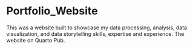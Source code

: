# Portfolio_Website

This was a website built to showcase my data processing, analysis, data visualization, and data storytelling skills, expertise and experience. The website on Quarto Pub.
